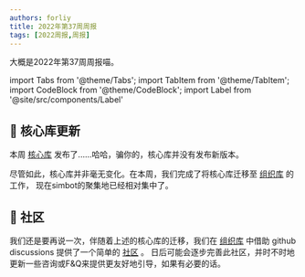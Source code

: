 ```yaml
---
authors: forliy
title: 2022年第37周周报
tags: [2022周报,周报]
---
```



大概是2022年第37周周报喵。

<!--truncate-->

import Tabs from '@theme/Tabs';
import TabItem from '@theme/TabItem';
import CodeBlock from '@theme/CodeBlock';
import Label from '@site/src/components/Label'

## 🚀 核心库更新

本周 [核心库](https://github.com/simple-robot/simpler-robot) 发布了......哈哈，骗你的，核心库并没有发布新版本。

尽管如此，核心库并非毫无变化。在本周，我们完成了将核心库迁移至 [组织库](http://github.com/simple-robot) 的工作，
现在simbot的聚集地已经相对集中了。

## 🏢 社区

我们还是要再说一次，伴随着上述的核心库的迁移，我们在 [组织库](http://github.com/simple-robot) 中借助 github discussions
提供了一个简单的 [社区](https://github.com/orgs/simple-robot/discussions) 。
日后可能会逐步完善此社区，并时不时地更新一些咨询或F&Q来提供更友好地引导，如果有必要的话。





